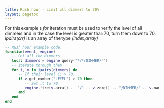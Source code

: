 ```yaml
---
title: Rush hour - Limit all dimmers to 70%
layout: pagetoc
---
```


For this example a _for_ iteration must be used to verify the level of all dimmers and in the case the level is greater than 70, turn them down to 70. _ipairs(arr)_ is an array of the type _(index,array)_  
```lua
-- Rush hour example code:
function(event, engine)
   -- Get all the dimmers
   local dimmers = engine.query("*/*/DIMMER/*")
   -- Iterate through them
   for i, v in ipairs(dimmers) do 
      -- If their level is > 70...
      if v.get_number("LEVEL") > 70 then
         -- Set it to 70
         engine.fire(v.area() .. "/" .. v.zone() .. "/DIMMER/" .. v.name() .. "/SET?LEVEL=70")
      end
   end
end
```